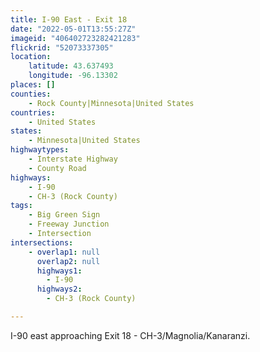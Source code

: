 ```yaml
---
title: I-90 East - Exit 18
date: "2022-05-01T13:55:27Z"
imageid: "406402723282421283"
flickrid: "52073337305"
location:
    latitude: 43.637493
    longitude: -96.13302
places: []
counties:
    - Rock County|Minnesota|United States
countries:
    - United States
states:
    - Minnesota|United States
highwaytypes:
    - Interstate Highway
    - County Road
highways:
    - I-90
    - CH-3 (Rock County)
tags:
    - Big Green Sign
    - Freeway Junction
    - Intersection
intersections:
    - overlap1: null
      overlap2: null
      highways1:
        - I-90
      highways2:
        - CH-3 (Rock County)

---
```

I-90 east approaching Exit 18 - CH-3/Magnolia/Kanaranzi.